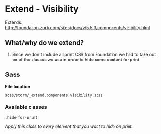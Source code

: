 #  Extend - Visibility 

Extends: <http://foundation.zurb.com/sites/docs/v/5.5.3/components/visibility.html>

## What/why do we extend?

1.  Since we don't include all print CSS from Foundation we had to take out on of the classes we use in order to hide some content for print

## Sass

**File location**

``` 
scss/storm/_extend.components.visibility.scss
```

### Available classes

``` 
.hide-for-print
```

*Apply this class to every element that you want to hide on print.*
